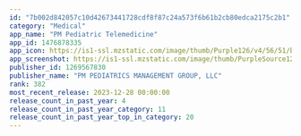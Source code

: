 ```yaml
---
id: "7b002d842057c10d42673441728cdf8f87c24a573f6b61b2cb80edca2175c2b1"
category: "Medical"
app_name: "PM Pediatric Telemedicine"
app_id: 1476878335
app_icon: https://is1-ssl.mzstatic.com/image/thumb/Purple126/v4/56/51/b6/5651b6e4-e02e-88fa-38f0-7f4017ba9898/AppIcons-1x_U007emarketing-0-6-0-85-220.png/1024x1024bb.png
app_screenshot: https://is1-ssl.mzstatic.com/image/thumb/PurpleSource123/v4/f8/71/b0/f871b024-b25f-ac49-6ff9-ada36c336a15/193f31ca-6253-445e-9ab9-2cf94d7285ec_PM_Peds_6.5_U0022_img_1.PNG/1284x2778bb.png
publisher_id: 1269567830
publisher_name: "PM PEDIATRICS MANAGEMENT GROUP, LLC"
rank: 382
most_recent_release: 2023-12-28 00:00:00
release_count_in_past_year: 4
release_count_in_past_year_category: 11
release_count_in_past_year_top_in_category: 20
---
```


